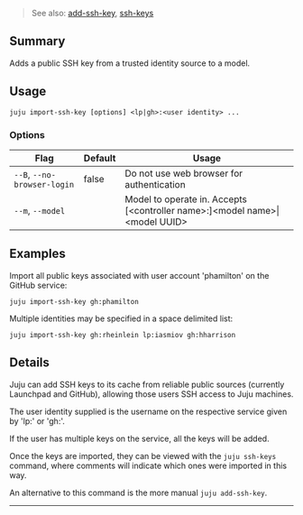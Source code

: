 > See also: [add-ssh-key](/t/10238), [ssh-keys](/t/10202)

## Summary
Adds a public SSH key from a trusted identity source to a model.

## Usage
```juju import-ssh-key [options] <lp|gh>:<user identity> ...```

### Options
| Flag | Default | Usage |
| --- | --- | --- |
| `--B`, `--no-browser-login` | false | Do not use web browser for authentication |
| `--m`, `--model` |  | Model to operate in. Accepts [&lt;controller name&gt;:]&lt;model name&gt;&#x7c;&lt;model UUID&gt; |

## Examples

Import all public keys associated with user account 'phamilton' on the
GitHub service:

    juju import-ssh-key gh:phamilton

Multiple identities may be specified in a space delimited list:

    juju import-ssh-key gh:rheinlein lp:iasmiov gh:hharrison


## Details
Juju can add SSH keys to its cache from reliable public sources (currently
Launchpad and GitHub), allowing those users SSH access to Juju machines.

The user identity supplied is the username on the respective service given by
'lp:' or 'gh:'.

If the user has multiple keys on the service, all the keys will be added.

Once the keys are imported, they can be viewed with the `juju ssh-keys`
command, where comments will indicate which ones were imported in
this way.

An alternative to this command is the more manual `juju add-ssh-key`.



---


